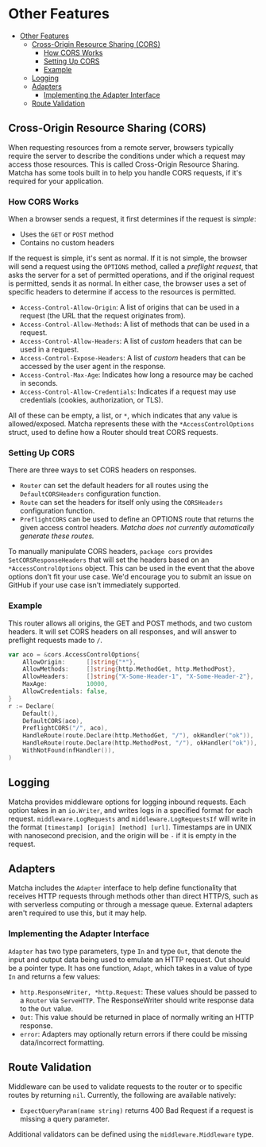 # Other Features

- [Other Features](#other-features)
  - [Cross-Origin Resource Sharing (CORS)](#cross-origin-resource-sharing-cors)
    - [How CORS Works](#how-cors-works)
    - [Setting Up CORS](#setting-up-cors)
    - [Example](#example)
  - [Logging](#logging)
  - [Adapters](#adapters)
    - [Implementing the Adapter Interface](#implementing-the-adapter-interface)
  - [Route Validation](#route-validation)

## Cross-Origin Resource Sharing (CORS)

When requesting resources from a remote server, browsers typically require the server to describe the conditions under which a request may access those resources. This is called Cross-Origin Resource Sharing. Matcha has some tools built in to help you handle CORS requests, if it's required for your application.

### How CORS Works

When a browser sends a request, it first determines if the request is *simple*:

- Uses the `GET` or `POST` method
- Contains no custom headers

If the request is simple, it's sent as normal. If it is not simple, the browser will send a request using the `OPTIONS` method, called a *preflight request*, that asks the server for a set of permitted operations, and if the original request is permitted, sends it as normal. In either case, the browser uses a set of specific headers to determine if access to the resources is permitted.

- `Access-Control-Allow-Origin`: A list of origins that can be used in a request (the URL that the request originates from).
- `Access-Control-Allow-Methods`: A list of methods that can be used in a request.
- `Access-Control-Allow-Headers`: A list of *custom* headers that can be used in a request.
- `Access-Control-Expose-Headers`: A list of *custom* headers that can be accessed by the user agent in the response.
- `Access-Control-Max-Age`: Indicates how long a resource may be cached in seconds.
- `Access-Control-Allow-Credentials`: Indicates if a request may use credentials (cookies, authorization, or TLS).

All of these can be empty, a list, or `*`, which indicates that any value is allowed/exposed. Matcha represents these with the `*AccessControlOptions` struct, used to define how a Router should treat CORS requests.

### Setting Up CORS

There are three ways to set CORS headers on responses.

- `Router` can set the default headers for all routes using the `DefaultCORSHeaders` configuration function.
- `Route` can set the headers for itself only using the `CORSHeaders` configuration function.
- `PreflightCORS` can be used to define an OPTIONS route that returns the given access control headers. *Matcha does not currently automatically generate these routes.*

To manually manipulate CORS headers, `package cors` provides `SetCORSResponseHeaders` that will set the headers based on an `*AccessControlOptions` object. This can be used in the event that the above options don't fit your use case. We'd encourage you to submit an issue on GitHub if your use case isn't immediately supported.

### Example

This router allows all origins, the GET and POST methods, and two custom headers. It will set CORS headers on all responses, and will answer to preflight requests made to `/`.

```go
var aco = &cors.AccessControlOptions{
    AllowOrigin:      []string{"*"},
    AllowMethods:     []string{http.MethodGet, http.MethodPost},
    AllowHeaders:     []string{"X-Some-Header-1", "X-Some-Header-2"},
    MaxAge:           10000,
    AllowCredentials: false,
}
r := Declare(
    Default(),
    DefaultCORS(aco),
    PreflightCORS("/", aco),
    HandleRoute(route.Declare(http.MethodGet, "/"), okHandler("ok")),
    HandleRoute(route.Declare(http.MethodPost, "/"), okHandler("ok")),
    WithNotFound(nfHandler()),
)
```

## Logging

Matcha provides middleware options for logging inbound requests. Each option takes in an `io.Writer`, and writes logs in a specified format for each request. `middleware.LogRequests` and `middleware.LogRequestsIf` will write in the format `[timestamp] [origin] [method] [url]`. Timestamps are in UNIX with nanosecond precision, and the origin will be `-` if it is empty in the request.

## Adapters

Matcha includes the `Adapter` interface to help define functionality that receives HTTP requests through methods other than direct HTTP/S, such as with serverless computing or through a message queue. External adapters aren't required to use this, but it may help.

### Implementing the Adapter Interface

`Adapter` has two type parameters, type `In` and type `Out`, that denote the input and output data being used to emulate an HTTP request. Out should be a pointer type. It has one function, `Adapt`, which takes in a value of type `In` and returns a few values:

- `http.ResponseWriter, *http.Request`: These values should be passed to a `Router` via `ServeHTTP`. The ResponseWriter should write response data to the `Out` value.
- `Out`: This value should be returned in place of normally writing an HTTP response.
- `error`: Adapters may optionally return errors if there could be missing data/incorrect formatting.

## Route Validation

Middleware can be used to validate requests to the router or to specific routes by returning `nil`. Currently, the following are available natively:

- `ExpectQueryParam(name string)` returns 400 Bad Request if a request is missing a query parameter.

Additional validators can be defined using the `middleware.Middleware` type.
